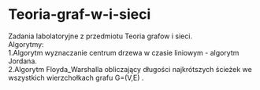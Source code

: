 Teoria-graf-w-i-sieci
=====================

Zadania labolatoryjne z przedmiotu Teoria grafow i sieci.  
Algorytmy:  
1.Algorytm wyznaczanie centrum drzewa w czasie liniowym - algorytm Jordana.  
2.Algorytm Floyda_Warshalla obliczający długości najkrótszych ścieżek we wszystkich wierzchołkach grafu G=(V,E)  .
